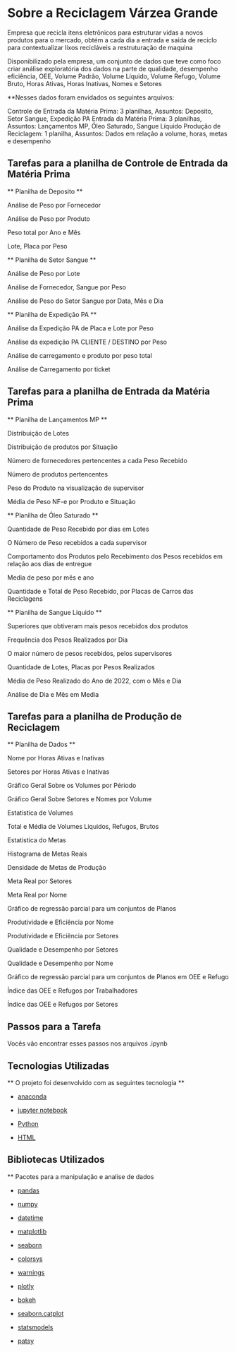 
# Sobre a Reciclagem Várzea Grande

Empresa que recicla itens eletrônicos para estruturar vidas a novos produtos para o mercado, obtém a cada dia a entrada e saída de reciclo para contextualizar lixos recicláveis a restruturação de maquina

Disponibilizado pela empresa, um conjunto de dados que teve como foco criar análise exploratória dos dados na parte de qualidade, desempenho eficiência, OEE, Volume Padrão, Volume Líquido, Volume Refugo, Volume Bruto, Horas Ativas, Horas Inativas, Nomes e Setores

**Nesses dados foram envidados os seguintes arquivos:

Controle de Entrada da Matéria Prima: 3 planilhas, Assuntos: Deposito, Setor Sangue, Expedição PA Entrada da Matéria Prima: 3 planilhas, Assuntos: Lançamentos MP, Óleo Saturado, Sangue Líquido Produção de Reciclagem: 1 planilha, Assuntos: Dados em relação a volume, horas, metas e desempenho

## Tarefas para a planilha de Controle de Entrada da Matéria Prima 

** Planilha de Deposito **

Análise de Peso por Fornecedor 

Análise de Peso por Produto

Peso total por Ano e Mês

Lote, Placa por Peso

** Planilha de Setor Sangue **

Análise de Peso por Lote 

Análise de Fornecedor, Sangue por Peso  

Análise de Peso do Setor Sangue por Data, Mês e Dia 

** Planilha de Expedição PA **

Análise da Expedição PA de Placa e Lote por Peso 

Análise da expedição PA CLIENTE / DESTINO por Peso 

Análise de carregamento e produto por peso total 

Análise de Carregamento por ticket

## Tarefas para a planilha de Entrada da Matéria Prima 

** Planilha de Lançamentos MP **

Distribuição de Lotes 

Distribuição de produtos por Situação 

Número de fornecedores pertencentes a cada Peso Recebido 

Número de produtos pertencentes 

Peso do Produto na visualização de supervisor 

Média de Peso NF-e por Produto e Situação 

** Planilha de Óleo Saturado **

Quantidade de Peso Recebido por dias em Lotes

O Número de Peso recebidos a cada supervisor 

Comportamento dos Produtos pelo Recebimento dos Pesos recebidos em relação aos dias de entregue 

Media de peso por mês e ano 

Quantidade e Total de Peso Recebido, por Placas de Carros das Reciclagens 

** Planilha de Sangue Liquido **

Superiores que obtiveram mais pesos recebidos dos produtos 

Frequência dos Pesos Realizados por Dia 

O maior número de pesos recebidos, pelos supervisores 

Quantidade de Lotes, Placas por Pesos Realizados 

Média de Peso Realizado do Ano de 2022, com o Mês e Dia 

Análise de Dia e Mês em Media 

## Tarefas para a planilha de Produção de Reciclagem 

** Planilha de Dados **

Nome por Horas Ativas e Inativas 

Setores por Horas Ativas e Inativas 

Gráfico Geral Sobre os Volumes por Périodo 

Gráfico Geral Sobre Setores e Nomes por Volume 

Estatistica de Volumes  

Total e Média de Volumes Liquidos, Refugos, Brutos

Estatistica do Metas 

Histograma de Metas Reais 

Densidade de Metas de Produção 

Meta Real por Setores

Meta Real por Nome 

Gráfico de regressão parcial para um conjuntos de Planos 

Produtividade e Eficiência por Nome 

Produtividade e Eficiência por Setores

Qualidade e Desempenho por Setores 

Qualidade e Desempenho por Nome 

Gráfico de regressão parcial para um conjuntos de Planos em OEE e Refugo 

Índice das OEE e Refugos por Trabalhadores 

Índice das OEE e Refugos por Setores 

## Passos para a Tarefa 

Vocês vão encontrar esses passos nos arquivos .ipynb

## Tecnologias Utilizadas 

** O projeto foi desenvolvido com as seguintes tecnologia ** 

- [anaconda](https://www.anaconda.com/) 

- [jupyter notebook](https://jupyter.org/)

- [Python](https://www.python.org/) 

- [HTML](https://developer.mozilla.org/pt-BR/docs/Web/HTML)

## Bibliotecas Utilizados 

** Pacotes para a manipulação e analise de dados 

- [pandas](https://harve.com.br/blog/programacao-python-blog/pandas-python-vantagens-e-como-comecar/)

- [numpy](https://numpy.org/)

- [datetime](https://docs.python.org/3/library/datetime.html) 

- [matplotlib](https://matplotlib.org/) 

- [seaborn](https://seaborn.pydata.org/) 

- [colorsys](https://docs.python.org/pt-br/3/library/colorsys.html) 

- [warnings](https://docs.python.org/3/library/warnings.html) 

- [plotly](https://plotly.com/python/) 

- [bokeh](https://docs.bokeh.org/en/latest/)

- [seaborn.catplot](https://seaborn.pydata.org/generated/seaborn.catplot.html)

- [statsmodels](https://www.statsmodels.org/stable/index.html) 

- [patsy](https://patsy.readthedocs.io/en/latest/)  


